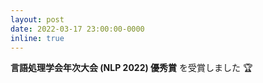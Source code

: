 ```yaml
---
layout: post
date: 2022-03-17 23:00:00-0000
inline: true
---
```


**言語処理学会年次大会 (NLP 2022) 優秀賞** を受賞しました :trophy:

